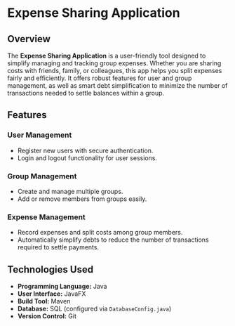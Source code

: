 # Expense Sharing Application

## Overview

The **Expense Sharing Application** is a user-friendly tool designed to simplify managing and tracking group expenses. Whether you are sharing costs with friends, family, or colleagues, this app helps you split expenses fairly and efficiently. It offers robust features for user and group management, as well as smart debt simplification to minimize the number of transactions needed to settle balances within a group.

## Features

### User Management
- Register new users with secure authentication.
- Login and logout functionality for user sessions.

### Group Management
- Create and manage multiple groups.
- Add or remove members from groups easily.

### Expense Management
- Record expenses and split costs among group members.
- Automatically simplify debts to reduce the number of transactions required to settle payments.

## Technologies Used

- **Programming Language:** Java  
- **User Interface:** JavaFX  
- **Build Tool:** Maven  
- **Database:** SQL (configured via `DatabaseConfig.java`)  
- **Version Control:** Git  
